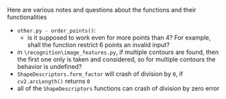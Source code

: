 Here are various notes and questions about the functions and their functionalities

 - `other.py - order_points()`:
   - is it supposed to work even for more points than 4?
   For example, shall the function restrict 6 points an invalid input?
 - in `\recognition\image_features.py`, if multiple contours are found, then the first
 one only is taken and considered, so for multiple contours the behavior is undefined?
 - `ShapeDescriptors.form_factor` will crash of division by `0`, if `cv2.arcLength()` returns `0`
 - all of the `ShapeDescriptors` functions can crash of division by zero error
